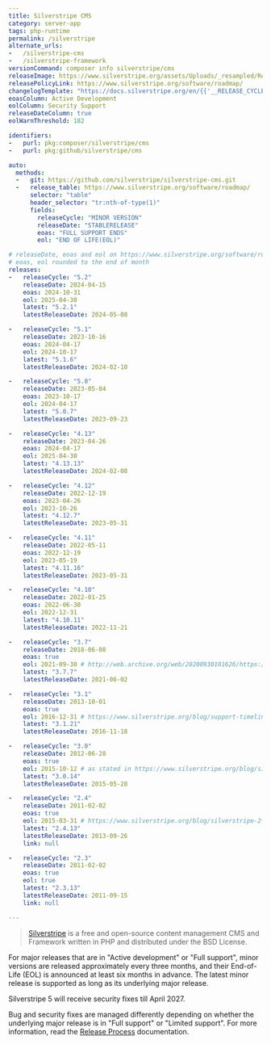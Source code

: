 ```yaml
---
title: Silverstripe CMS
category: server-app
tags: php-runtime
permalink: /silverstripe
alternate_urls:
-   /silverstripe-cms
-   /silverstripe-framework
versionCommand: composer info silverstripe/cms
releaseImage: https://www.silverstripe.org/assets/Uploads/_resampled/ResizedImageWzYwMCw0ODdd/CMS-5.1-Support-Timeline-with-provisional-release-date.png
releasePolicyLink: https://www.silverstripe.org/software/roadmap/
changelogTemplate: "https://docs.silverstripe.org/en/{{'__RELEASE_CYCLE__'|split:'.'|first}}/changelogs/__RELEASE_CYCLE__.0/"
eoasColumn: Active Development
eolColumn: Security Support
releaseDateColumn: true
eolWarnThreshold: 182

identifiers:
-   purl: pkg:composer/silverstripe/cms
-   purl: pkg:github/silverstripe/cms

auto:
  methods:
  -   git: https://github.com/silverstripe/silverstripe-cms.git
  -   release_table: https://www.silverstripe.org/software/roadmap/
      selector: "table"
      header_selector: "tr:nth-of-type(1)"
      fields:
        releaseCycle: "MINOR VERSION"
        releaseDate: "STABLERELEASE"
        eoas: "FULL SUPPORT ENDS"
        eol: "END OF LIFE(EOL)"

# releaseDate, eoas and eol on https://www.silverstripe.org/software/roadmap/
# eoas, eol rounded to the end of month
releases:
-   releaseCycle: "5.2"
    releaseDate: 2024-04-15
    eoas: 2024-10-31
    eol: 2025-04-30
    latest: "5.2.1"
    latestReleaseDate: 2024-05-08

-   releaseCycle: "5.1"
    releaseDate: 2023-10-16
    eoas: 2024-04-17
    eol: 2024-10-17
    latest: "5.1.6"
    latestReleaseDate: 2024-02-10

-   releaseCycle: "5.0"
    releaseDate: 2023-05-04
    eoas: 2023-10-17
    eol: 2024-04-17
    latest: "5.0.7"
    latestReleaseDate: 2023-09-23

-   releaseCycle: "4.13"
    releaseDate: 2023-04-26
    eoas: 2024-04-17
    eol: 2025-04-30
    latest: "4.13.13"
    latestReleaseDate: 2024-02-08

-   releaseCycle: "4.12"
    releaseDate: 2022-12-19
    eoas: 2023-04-26
    eol: 2023-10-26
    latest: "4.12.7"
    latestReleaseDate: 2023-05-31

-   releaseCycle: "4.11"
    releaseDate: 2022-05-11
    eoas: 2022-12-19
    eol: 2023-05-19
    latest: "4.11.16"
    latestReleaseDate: 2023-05-31

-   releaseCycle: "4.10"
    releaseDate: 2022-01-25
    eoas: 2022-06-30
    eol: 2022-12-31
    latest: "4.10.11"
    latestReleaseDate: 2022-11-21

-   releaseCycle: "3.7"
    releaseDate: 2018-06-08
    eoas: true
    eol: 2021-09-30 # http://web.archive.org/web/20200930101626/https://www.silverstripe.org/software/roadmap/
    latest: "3.7.7"
    latestReleaseDate: 2021-06-02

-   releaseCycle: "3.1"
    releaseDate: 2013-10-01
    eoas: true
    eol: 2016-12-31 # https://www.silverstripe.org/blog/support-timeline-update-where-are-we-heading/
    latest: "3.1.21"
    latestReleaseDate: 2016-11-18

-   releaseCycle: "3.0"
    releaseDate: 2012-06-28
    eoas: true
    eol: 2015-10-12 # as stated in https://www.silverstripe.org/blog/silverstripe-2-4-end-of-life-announcement/, the release policy was at the time that support lasts for 2 minor versions
    latest: "3.0.14"
    latestReleaseDate: 2015-05-28

-   releaseCycle: "2.4"
    releaseDate: 2011-02-02
    eoas: true
    eol: 2015-03-31 # https://www.silverstripe.org/blog/silverstripe-2-4-end-of-life-announcement/
    latest: "2.4.13"
    latestReleaseDate: 2013-09-26
    link: null

-   releaseCycle: "2.3"
    releaseDate: 2011-02-02
    eoas: true
    eol: true
    latest: "2.3.13"
    latestReleaseDate: 2011-09-15
    link: null

---
```


> [Silverstripe](https://www.silverstripe.org/) is a free and open-source content management CMS
> and Framework written in PHP and distributed under the BSD License.

For major releases that are in "Active development" or "Full support", minor versions are released
approximately every three months, and their End-of-Life (EOL) is announced at least six months in
advance. The latest minor release is supported as long as its underlying major release.

Silverstripe 5 will receive security fixes till April 2027.

Bug and security fixes are managed differently depending on whether the underlying major release is
in "Full support" or "Limited support". For more information, read the
[Release Process](https://docs.silverstripe.org/en/5/contributing/release_process/) documentation.
